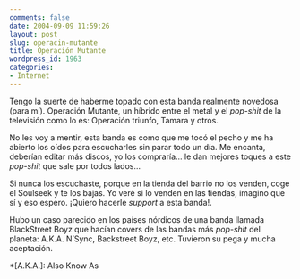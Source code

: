 ```yaml
---
comments: false
date: 2004-09-09 11:59:26
layout: post
slug: operacin-mutante
title: Operación Mutante
wordpress_id: 1963
categories:
- Internet
---
```


Tengo la suerte de haberme topado con esta banda realmente novedosa (para mí). Operación Mutante, un híbrido entre el metal y el _pop-shit_ de la televisión como lo es: Operación triunfo, Tamara y otros.





No les voy a mentir, esta banda es como que me tocó el pecho y me ha abierto los oídos para escucharles sin parar todo un día. Me encanta, deberían editar más discos, yo los compraría… le dan mejores toques a este _pop-shit_ que sale por todos lados…





Si nunca los escuchaste, porque en la tienda del barrio no los venden, coge el Soulseek y te los bajas. Yo veré si lo venden en las tiendas, imagino que sí y eso espero. ¡Quiero hacerle _support_ a esta banda!.





Hubo un caso parecido en los países nórdicos de una banda llamada BlackStreet Boyz que hacían covers de las bandas más _pop-shit_ del planeta: A.K.A. N’Sync, Backstreet Boyz, etc. Tuvieron su pega y mucha aceptación.




 
  *[A.K.A.]: Also Know As
